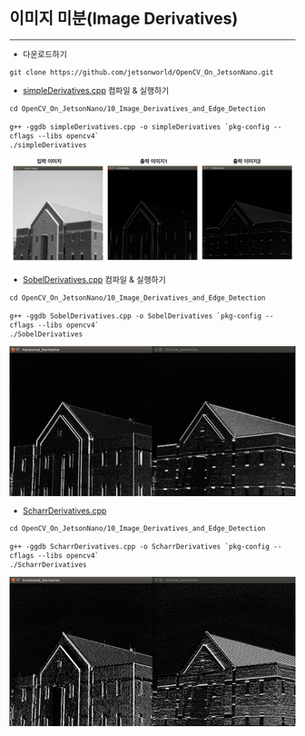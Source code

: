 # 이미지 미분(Image Derivatives)
***
* 다운로드하기
```
git clone https://github.com/jetsonworld/OpenCV_On_JetsonNano.git
```

* [simpleDerivatives.cpp](https://raw.githubusercontent.com/jetsonworld/OpenCV_On_JetsonNano/master/10_Image_Derivatives_and_Edge_Detection/simpleDerivatives.cpp) 컴파일 & 실행하기
```
cd OpenCV_On_JetsonNano/10_Image_Derivatives_and_Edge_Detection

g++ -ggdb simpleDerivatives.cpp -o simpleDerivatives `pkg-config --cflags --libs opencv4`
./simpleDerivatives
```

![simpleDerivatives_total.png](https://raw.githubusercontent.com/jetsonworld/OpenCV_On_JetsonNano/master/10_Image_Derivatives_and_Edge_Detection/simpleDerivatives_total.png)

* [SobelDerivatives.cpp](https://raw.githubusercontent.com/jetsonworld/OpenCV_On_JetsonNano/master/10_Image_Derivatives_and_Edge_Detection/SobelDerivatives.cpp) 컴파일 & 실행하기
```
cd OpenCV_On_JetsonNano/10_Image_Derivatives_and_Edge_Detection

g++ -ggdb SobelDerivatives.cpp -o SobelDerivatives `pkg-config --cflags --libs opencv4`
./SobelDerivatives
```

![SobelDerivatives.png](https://raw.githubusercontent.com/jetsonworld/OpenCV_On_JetsonNano/master/10_Image_Derivatives_and_Edge_Detection/SobelDerivatives.png)

* [ScharrDerivatives.cpp](https://raw.githubusercontent.com/jetsonworld/OpenCV_On_JetsonNano/master/10_Image_Derivatives_and_Edge_Detection/ScharrDerivatives.cpp)
```
cd OpenCV_On_JetsonNano/10_Image_Derivatives_and_Edge_Detection

g++ -ggdb ScharrDerivatives.cpp -o ScharrDerivatives `pkg-config --cflags --libs opencv4`
./ScharrDerivatives
```

![ScharrDerivatives.png](https://raw.githubusercontent.com/jetsonworld/OpenCV_On_JetsonNano/master/10_Image_Derivatives_and_Edge_Detection/ScharrDerivatives.png)
